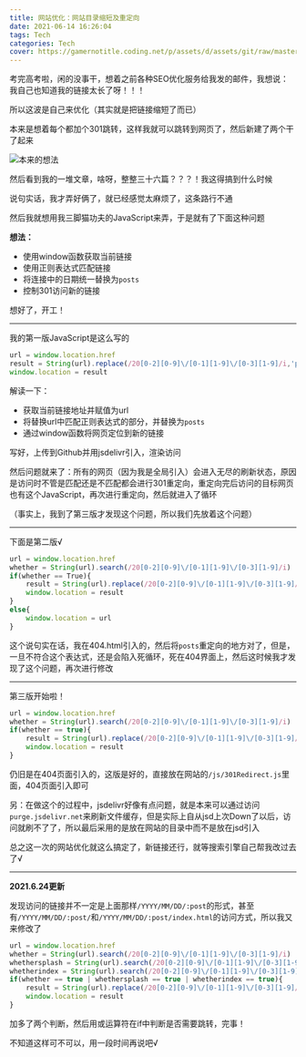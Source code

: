 ```yaml
---
title: 网站优化：网站目录缩短及重定向
date: 2021-06-14 16:26:04
tags: Tech
categories: Tech
cover: https://gamernotitle.coding.net/p/assets/d/assets/git/raw/master/img/301Redirect/Cover.png
---
```


考完高考啦，闲的没事干，想着之前各种SEO优化服务给我发的邮件，我想说：我自己也知道我的链接太长了呀！！！

所以这波是自己来优化（其实就是把链接缩短了而已）

本来是想着每个都加个301跳转，这样我就可以跳转到网页了，然后新建了两个干了起来

![本来的想法](https://gamernotitle.coding.net/p/assets/d/assets/git/raw/master/img/301Redirect/Thought1.png)

然后看到我的一堆文章，啥呀，整整三十六篇？？？！我这得搞到什么时候

说句实话，我才弄好俩了，就已经感觉太麻烦了，这条路行不通

然后我就想用我三脚猫功夫的JavaScript来弄，于是就有了下面这种问题

**想法：**

- 使用window函数获取当前链接
- 使用正则表达式匹配链接
- 将连接中的日期统一替换为`posts`
- 控制301访问新的链接

想好了，开工！

---

我的第一版JavaScript是这么写的

```javascript
url = window.location.href
result = String(url).replace(/20[0-2][0-9]\/[0-1][1-9]\/[0-3][1-9]/i,'posts')
window.location = result
```

解读一下：

- 获取当前链接地址并赋值为url
- 将替换url中匹配正则表达式的部分，并替换为`posts`
- 通过window函数将网页定位到新的链接

写好，上传到Github并用jsdelivr引入，渲染访问

然后问题就来了：所有的网页（因为我是全局引入）会进入无尽的刷新状态，原因是访问时不管是匹配还是不匹配都会进行301重定向，重定向完后访问的目标网页也有这个JavaScript，再次进行重定向，然后就进入了循环

（事实上，我到了第三版才发现这个问题，所以我们先放着这个问题）

---

下面是第二版√

```javascript
url = window.location.href
whether = String(url).search(/20[0-2][0-9]\/[0-1][1-9]\/[0-3][1-9]/i)
if(whether == True){
    result = String(url).replace(/20[0-2][0-9]\/[0-1][1-9]\/[0-3][1-9]/i,'posts')
    window.location = result
}
else{
    window.location = url
}
```

这个说句实在话，我在404.html引入的，然后将`posts`重定向的地方对了，但是，一旦不符合这个表达式，还是会陷入死循环，死在404界面上，然后这时候我才发现了这个问题，再次进行修改

---

第三版开始啦！

```javascript
url = window.location.href
whether = String(url).search(/20[0-2][0-9]\/[0-1][1-9]\/[0-3][1-9]/i)
if(whether == true){
    result = String(url).replace(/20[0-2][0-9]\/[0-1][1-9]\/[0-3][1-9]/i,'posts')
    window.location = result
}
```

仍旧是在404页面引入的，这版是好的，直接放在网站的`/js/301Redirect.js`里面，404页面引入即可

另：在做这个的过程中，jsdelivr好像有点问题，就是本来可以通过访问`purge.jsdelivr.net`来刷新文件缓存，但是实际上自从jsd上次Down了以后，访问就刷不了了，所以最后采用的是放在网站的目录中而不是放在jsd引入

总之这一次的网站优化就这么搞定了，新链接还行，就等搜索引擎自己帮我改过去了√

---

**2021.6.24更新**

发现访问的链接并不一定是上面那样`/YYYY/MM/DD/:post`的形式，甚至有`/YYYY/MM/DD/:post/`和`/YYYY/MM/DD/:post/index.html`的访问方式，所以我又来修改了

```javascript
url = window.location.href
whether = String(url).search(/20[0-2][0-9]\/[0-1][1-9]\/[0-3][1-9]/i)
whethersplash = String(url).search(/20[0-2][0-9]\/[0-1][1-9]\/[0-3][1-9]\//i)
whetherindex = String(url).search(/20[0-2][0-9]\/[0-1][1-9]\/[0-3][1-9]\/index.html/i)
if(whether == true | whethersplash == true | whetherindex == true){
    result = String(url).replace(/20[0-2][0-9]\/[0-1][1-9]\/[0-3][1-9]/i,'posts')
    window.location = result
}

```

加多了两个判断，然后用或运算符在if中判断是否需要跳转，完事！

不知道这样可不可以，用一段时间再说吧√